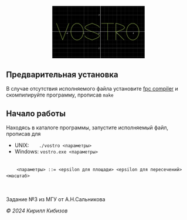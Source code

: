 <center>
    <img src='media/photo/logo.png' alt='logo' width='50%'>
</center>

<h2>Предварительная установка</h2>
<p>В случае отсутствия исполняемого файла установите <a href='https://www.freepascal.org'>fpc compiler</a> и скомпилируйте программу, прописав <code>make</code></p>

<h2>Начало работы</h2>
<p>Находясь в каталоге программы, запустите исполняемый файл, прописав для</p>
<ul>
    <li>UNIX: &nbsp;&nbsp;&nbsp;&nbsp;&nbsp;&nbsp;<code>./vostro &lt;параметры&gt;</code></li>
    <li>Windows: <code>vostro.exe &lt;параметры&gt;</code></li>
</ul>
<code>
    &lt;параметры&gt; ::= &lt;epsilon для площади&gt; &lt;epsilon для пересечений&gt; &lt;масштаб&gt;
</code></br></br>

<p>Задание №3 из МГУ от А.Н.Сальникова</p>

<address>© 2024 Кирилл Кибизов</address>
